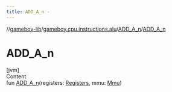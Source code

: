 ```yaml
---
title: ADD_A_n -
---
```

//[gameboy-lib](../../index.md)/[gameboy.cpu.instructions.alu](../index.md)/[ADD_A_n](index.md)/[ADD_A_n](-a-d-d_-a_n.md)



# ADD_A_n  
[jvm]  
Content  
fun [ADD_A_n](-a-d-d_-a_n.md)(registers: [Registers](../../gameboy.cpu/-registers/index.md), mmu: [Mmu](../../gameboy.memory/-mmu/index.md))  



